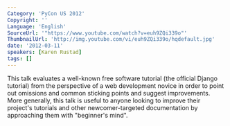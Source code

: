 ```yaml
---
Category: 'PyCon US 2012'
Copyright: ''
Language: 'English'
SourceUrl: '"https://www.youtube.com/watch?v=euh9ZQi339o"'
ThumbnailUrl: 'http://img.youtube.com/vi/euh9ZQi339o/hqdefault.jpg'
date: '2012-03-11'
speakers: [Karen Rustad]
tags: []
---
```

This talk evaluates a well-known free software tutorial (the official Django
tutorial) from the perspective of a web development novice in order to point
out omissions and common sticking points and suggest improvements. More
generally, this talk is useful to anyone looking to improve their project's
tutorials and other newcomer-targeted documentation by approaching them with
"beginner's mind".

